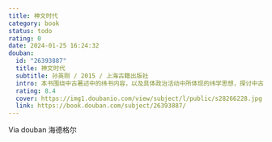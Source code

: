 ```yaml
---
title: 神文时代
category: book
status: todo
rating: 0
date: 2024-01-25 16:24:32
douban:
  id: "26393887"
  title: 神文时代
  subtitle: 孙英刚 / 2015 / 上海古籍出版社
  intro: 本书围绕中古著述中的纬书内容，以及具体政治活动中所体现的纬学思想，探讨中古时代知识、信仰与政治合法性的关系。"纬书"相对"经书"而言，主要指"七纬"，包括《易纬》、《诗纬》、《乐纬》、《尚书纬》、《春秋纬》、《礼纬》、《孝经纬》及《论语谶》，其将经义的解释与阴阳五行、天人感应等结合，诡为隐语，预决吉凶。在王者仁政学说随宋明理学兴起之前，以天人感应和五德终始学说为基础的纬学思想，始终是中古政治理论的核心。与之相关的符瑞、灾异、德运、占候、天文、历法、音律、堪舆等内容，是古人知识体系的重要组成部分，有其严密的内在逻辑，并且在当时的政治社会生活中发挥着重要的作用。在没有现代政治学说可以凭借的背景下，"太平"、"祥瑞"、"灾异"、"天命"等等，是主要的政治语言。而"龙图"、"凤纪"、"景云"、"河清"等，是主要的政治符号。本书所涉课题，不仅为中古知识、信仰世界的重要一环，又事关政治起伏与思想跌宕之关系，进而以中古为样本，对理解整个人类历史中政权合法性的塑造也有一定思考。
  rating: 8.4
  cover: https://img1.doubanio.com/view/subject/l/public/s28266228.jpg
  link: https://book.douban.com/subject/26393887/
---
```


Via douban 海德格尔